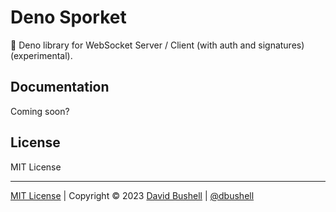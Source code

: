 # Deno Sporket

🦕 Deno library for WebSocket Server / Client (with auth and signatures) (experimental).

## Documentation

Coming soon?

## License

MIT License

* * *

[MIT License](/LICENSE) | Copyright © 2023 [David Bushell](https://dbushell.com) | [@dbushell](https://twitter.com/dbushell)
